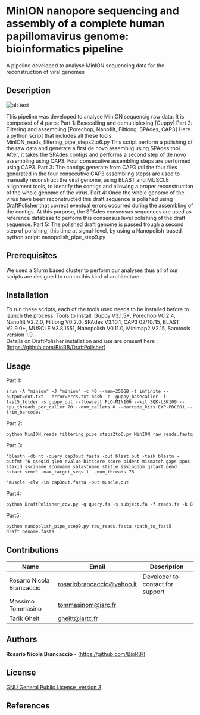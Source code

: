 # MinION nanopore sequencing and assembly of a complete human papillomavirus genome: bioinformatics pipeline 

A pipeline developed to analyse MinION sequencing data for the reconstruction of viral genomes

## Description
![alt text](https://github.com/BioRB/MinION_pipes/blob/master/Figure1.tif)

This pipeline was developed to analyse MinION sequencig raw data. It is composed of 4 parts:
Part 1: Basecalling and demultiplexing [Guppy]
Part 2: Filtering and assembling [Porechop, Nanofilt, Filtlong, SPAdes, CAP3]
Here a python script that includes all these tools: MinION_reads_filtering_pipe_steps2to6.py 
This script perform a polishing of the raw data and generate a first de novo assemblig using SPAdes tool. After, it takes the SPAdes contigs and performs a second step of de novo assembling using CAP3. Four consecutive assembling steps
are performed using CAP3.
Part 3: The contigs generate from CAP3 (all the four files generated in the four consecutive CAP3 assembling steps) are used to manually reconstruct the viral genome, using BLAST and MUSCLE allignment tools, to identify the contigs and allowing a proper reconstruction of the whole genome of the virus. 
Part 4: Once the whole genome of the virus have been reconstructed this draft sequence is polished using DraftPolisher that correct eventual errors occurred during the assembling of the contigs. At this purpose, the SPAdes consensus sequences are used as reference database to perform this consensus level polishing of the draft sequence.
Part 5: The polished draft genome is passed trough a second step of polishing, this time at signal-level, by using a Nanopolish-based python script: nanopolish_pipe_step9.py  
## Prerequisites
We used a Slurm based cluster to perform our analyses thus all of our scripts are designed to run on this kind of architecture.

## Installation
To run these scripts, each of the tools used needs to be installed before to launch the process.
Tools to install: Guppy V3.1.5+, Porechop V0.2.4, Nanofilt V2.2.0, Filtlong V0.2.0, SPAdes V3.10.1, CAP3 02/10/15, BLAST V2.9.0+, MUSCLE V3.8.1551, Nanopolish V0.11.0, Minimap2 V2.15, Samtools version 1.9.   
Details on DraftPolisher installation and use are present here :[https://github.com/BioRB/DraftPolisher]   

## Usage 

Part 1:
```
srun -A "minion" -J "minion" -c 40 --mem=250GB -t infinite --output=out.txt --error=errs.txt bash -c 'guppy_basecaller –i fast5_folder -s guppy_out --flowcell FLO-MIN106 --kit SQK-LSK109 --cpu_threads_per_caller 70 --num_callers 8 --barcode_kits EXP-PBC001 --trim_barcodes'
```

Part 2:
```
python MinION_reads_filtering_pipe_steps2to6.py MinION_raw_reads.fastq
```
Part 3:
```
'blastn -db nt -query cap3out.fasta -out blast.out -task blastn -outfmt "6 qseqid qlen evalue bitscore score pident mismatch gaps ppos staxid ssciname scomname sblastname stitle sskingdom qstart qend sstart send" -max_target_seqs 1  -num_threads 78
```
```
'muscle -clw -in cap3out.fasta -out muscle.out
```
Part4:
```
python DraftPolisher_cov.py -q query.fa -s subject.fa -f reads.fa -k 8
```
Part5:
```
python nanopolish_pipe_step9.py raw_reads.fasta /path_to_fast5 draft_genome.fasta
```

## Contributions

| Name      | Email | Description     |
|-----------|---------------|-----------------|
  | Rosario Nicola Brancaccio | rosariobrancaccio@yahoo.it | Developer to contact for support |
  | Massimo Tommasino | tommasinom@iarc.fr
  | Tarik Gheit | gheitt@iartc.fr
  

## Authors

**Rosario Nicola Brancaccio** - (https://github.com/BioRB/)

## License
[GNU General Public License, version 3](https://www.gnu.org/licenses/gpl-3.0.html)



## References
